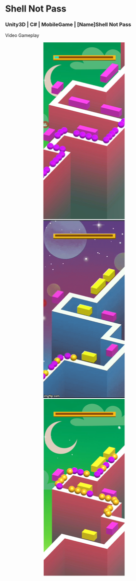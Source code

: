 # Shell Not Pass
### Unity3D | C# | MobileGame | [Name]Shell Not Pass
Video Gameplay

<p align="center">
<img src="img_gamejam_1.png"/>
<img src="demo.gif"/>
<img src="img_gamejam_2.png"/>
</p>
